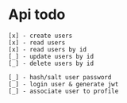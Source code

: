 # Api todo

    [x] - create users
    [x] - read users
    [x] - read users by id
    [_] - update users by id
    [_] - delete users by id

    [_] - hash/salt user password
    [_] - login user & generate jwt
    [_] - associate user to profile
